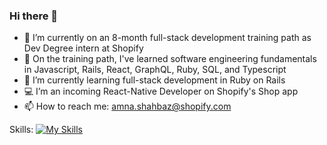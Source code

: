 ### Hi there 👋
- 🔭 I’m currently on an 8-month full-stack development training path as Dev Degree intern at Shopify
- 📝 On the training path, I've learned software engineering fundamentals in Javascript, Rails, React, GraphQL, Ruby, SQL, and Typescript
- 🌱 I’m currently learning full-stack development in Ruby on Rails
- 💻 I’m an incoming React-Native Developer on Shopify's Shop app
- 📫 How to reach me: amna.shahbaz@shopify.com

Skills:
[![My Skills](https://skills.thijs.gg/icons?i=js,html,css,ts,react,py,rails,ruby,java,mysql,figma)](https://skills.thijs.gg)
